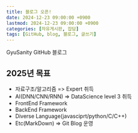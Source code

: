 ```yaml
---
title: 블로그 오픈!
date: 2024-12-23 09:00:00 +0900
lastmod: 2024-12-23 09:00:00 +0900
categories: [자유게시판, 잡담]
tags: [GitHub, blog, 블로그, 글쓰기]
---
```


GyuSanity GitHub 블로그<br>

## 2025년 목표

- 자료구조/알고리즘 => Expert 취득
- AI(DNN/CNN/RNN) => DataScience level 3 취득
- FrontEnd Framework
- BackEnd Framework
- Diverse Language(javasciprt/python/C/C++)
- Etc(MarkDown) => Git Blog 운영
